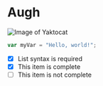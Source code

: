 # Augh
![Image of Yaktocat](https://octodex.github.com/images/yaktocat.png)
``` javascript
var myVar = "Hello, world!";
```
- [x] List syntax is required
- [x] This item is complete
- [ ] This item is not complete
